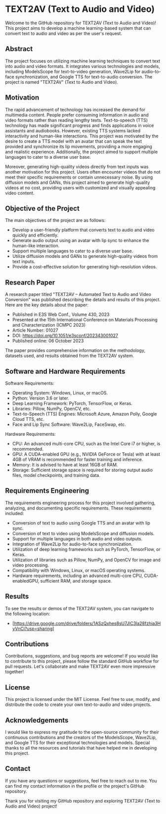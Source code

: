 # TEXT2AV (Text to Audio and Video)

Welcome to the GitHub repository for TEXT2AV (Text to Audio and Video)! This project aims to develop a machine learning-based system that can convert text to audio and video as per the user's request.

## Abstract

The project focuses on utilizing machine learning techniques to convert text into audio and video formats. It integrates various technologies and models, including ModelsScope for text-to-video generation, Wave2Lip for audio-to-face synchronization, and Google TTS for text-to-audio conversion. The project is named "TEXT2AV" (Text to Audio and Video).

## Motivation

The rapid advancement of technology has increased the demand for multimedia content. People prefer consuming information in audio and video formats rather than reading lengthy texts. Text-to-speech (TTS) technology has made significant progress and finds applications in voice assistants and audiobooks. However, existing TTS systems lacked interactivity and human-like interactions. This project was motivated by the desire to create a TTS model with an avatar that can speak the text provided and synchronize its lip movements, providing a more engaging and realistic experience. Additionally, the project aimed to support multiple languages to cater to a diverse user base.

Moreover, generating high-quality videos directly from text inputs was another motivation for this project. Users often encounter videos that do not meet their specific requirements or contain unnecessary noise. By using diffusion models and GANs, this project aimed to generate high-quality videos at no cost, providing users with customized and visually appealing video content.

## Objective of the Project

The main objectives of the project are as follows:

- Develop a user-friendly platform that converts text to audio and video quickly and efficiently.
- Generate audio output using an avatar with lip sync to enhance the human-like interaction.
- Support multiple languages to cater to a diverse user base.
- Utilize diffusion models and GANs to generate high-quality videos from text inputs.
- Provide a cost-effective solution for generating high-resolution videos.

## Research Paper

A research paper titled "TEXT2AV – Automated Text to Audio and Video Conversion" was published describing the details and results of this project. Here are the key details about the paper:

- Published in E3S Web Conf., Volume 430, 2023
- Presented at the 15th International Conference on Materials Processing and Characterization (ICMPC 2023)
- Article Number: 01027
- DOI: https://doi.org/10.1051/e3sconf/202343001027
- Published online: 06 October 2023

The paper provides comprehensive information on the methodology, datasets used, and results obtained from the TEXT2AV system.

## Software and Hardware Requirements

Software Requirements:
- Operating System: Windows, Linux, or macOS.
- Python: Version 3.6 or later.
- Deep Learning Framework: PyTorch, TensorFlow, or Keras.
- Libraries: Pillow, NumPy, OpenCV, etc.
- Text-to-Speech (TTS) Engines: Microsoft Azure, Amazon Polly, Google Cloud TTS, etc.
- Face and Lip Sync Software: Wave2Lip, FaceSwap, etc.

Hardware Requirements:
- CPU: An advanced multi-core CPU, such as the Intel Core i7 or higher, is recommended.
- GPU: A CUDA-enabled GPU (e.g., NVIDIA GeForce or Tesla) with at least 4GB of VRAM is recommended for faster training and inference.
- Memory: It is advised to have at least 16GB of RAM.
- Storage: Sufficient storage space is required for storing output audio files, model checkpoints, and training data.

## Requirements Engineering

The requirements engineering process for this project involved gathering, analyzing, and documenting specific requirements. These requirements included:

- Conversion of text to audio using Google TTS and an avatar with lip sync.
- Conversion of text to video using ModelsScope and diffusion models.
- Support for multiple languages in both audio and video outputs.
- Integration of Wave2Lip for audio-to-face synchronization.
- Utilization of deep learning frameworks such as PyTorch, TensorFlow, or Keras.
- Utilization of libraries such as Pillow, NumPy, and OpenCV for image and video processing.
- Compatibility with Windows, Linux, or macOS operating systems.
- Hardware requirements, including an advanced multi-core CPU, CUDA-enabledGPU, sufficient RAM, and storage space.

## Results

To see the results or demos of the TEXT2AV system, you can navigate to the following location:

- [https://drive.google.com/drive/folders/1ASzQxhes8sU7JlC3la28fzhia3HyVnCi?usp=sharing]

## Contributions

Contributions, suggestions, and bug reports are welcome! If you would like to contribute to this project, please follow the standard GitHub workflow for pull requests. Let's collaborate and make TEXT2AV even more impressive together!

## License

This project is licensed under the MIT License. Feel free to use, modify, and distribute the code to create your own text-to-audio and video projects.

## Acknowledgements

I would like to express my gratitude to the open-source community for their continuous contributions and the creators of the ModelsScope, Wave2Lip, and Google TTS for their exceptional technologies and models. Special thanks to all the resources and tutorials that have helped me in developing this project.

## Contact

If you have any questions or suggestions, feel free to reach out to me. You can find my contact information in the profile or the project's GitHub repository.

Thank you for visiting my GitHub repository and exploring TEXT2AV (Text to Audio and Video) project!
